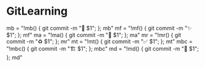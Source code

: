 # GitLearning

mb = "!mb() { git commit -m \":bug: $1\"; }; mb"
mf = "!mf() { git commit -m \":sparkles: $1\"; }; mf"
ma = "!ma() { git commit -m \":art: $1\"; }; ma"
mr = "!mr() { git commit -m \":recycle: $1\"; }; mr"
mt = "!mt() { git commit -m \":white_check_mark: $1\"; }; mt"
mbc = "!mbc() { git commit -m \":building_construction: $1\"; }; mbc"
md = "!md() { git commit -m \":memo: $1\"; }; md"


